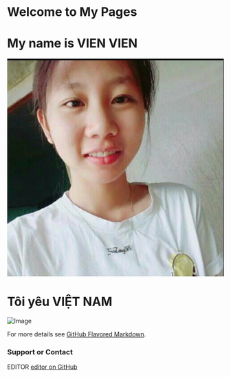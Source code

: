 # Welcome to My Pages
# My name is VIEN VIEN

![Image](/ANHMOI.jpg)
# Tôi yêu VIỆT NAM

![Image](https://hinhanhdephd.com/wp-content/uploads/2015/12/hinh-anh-dep-girl-xinh-hinh-nen-dep-gai-xinh.jpg)


For more details see [GitHub Flavored Markdown](https://guides.github.com/features/mastering-markdown/).



### Support or Contact
EDITOR [editor on GitHub](https://github.com/99vienvien99/loveyou.github.io/edit/master/README.md) 

